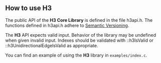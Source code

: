 How to use H3
---

The public API of the __H3 Core Library__ is defined in the file h3api.h. The functions defined in h3api.h adhere to [Semantic Versioning](http://semver.org/).

The __H3__ API expects valid input. Behavior of the library may be undefined when given invalid input. Indexes should be validated with ::h3IsValid or ::h3UnidirectionalEdgeIsValid as appropriate.

You can find an example of using the __H3__ library in `examples/index.c`.
